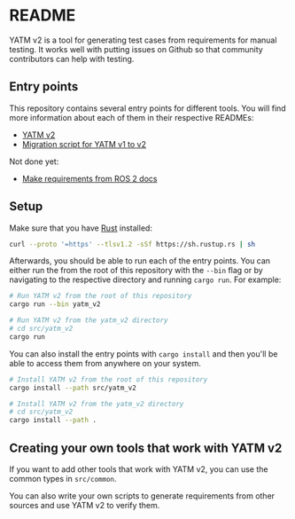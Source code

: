 # README

YATM v2 is a tool for generating test cases from requirements for manual testing.
It works well with putting issues on Github so that community contributors can help with testing.

## Entry points

This repository contains several entry points for different tools.
You will find more information about each of them in their respective READMEs:

- [YATM v2](./src/yatm_v2/README.md)
- [Migration script for YATM v1 to v2](./src/migrate_v1_requirements/README.md)

Not done yet:
- [Make requirements from ROS 2 docs](./src/make_requirements_from_ros2_docs/README.md)

## Setup

Make sure that you have [Rust](https://www.rust-lang.org/tools/install) installed:

```bash
curl --proto '=https' --tlsv1.2 -sSf https://sh.rustup.rs | sh
```

Afterwards, you should be able to run each of the entry points.
You can either run the from the root of this repository with the `--bin` flag or by navigating to the respective directory and running `cargo run`.
For example:

```bash
# Run YATM v2 from the root of this repository
cargo run --bin yatm_v2

# Run YATM v2 from the yatm_v2 directory
# cd src/yatm_v2
cargo run
```

You can also install the entry points with `cargo install` and then you'll be able to access them from anywhere on your system.

```bash
# Install YATM v2 from the root of this repository
cargo install --path src/yatm_v2

# Install YATM v2 from the yatm_v2 directory
# cd src/yatm_v2
cargo install --path .
```

## Creating your own tools that work with YATM v2

If you want to add other tools that work with YATM v2, you can use the common types in `src/common`.

You can also write your own scripts to generate requirements from other sources and use YATM v2 to verify them.